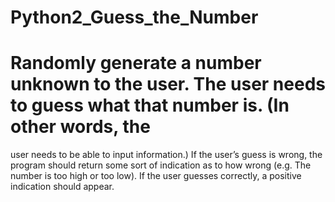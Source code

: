 # Python2_Guess_the_Number
# Randomly generate a number unknown to the user. The user needs to guess what that number is. (In other words, the
user needs to be able to input information.) If the user’s guess is wrong, the program should
return some sort of indication as to how wrong (e.g. The number is too high or too low). If the
user guesses correctly, a positive indication should appear.
